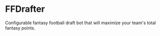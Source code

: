 # FFDrafter
Configurable fantasy football draft bot that will maximize your team's total fantasy points.
